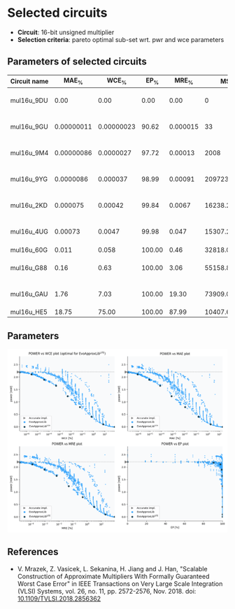 
Selected circuits
===================
 - **Circuit**: 16-bit unsigned multiplier
 - **Selection criteria**: pareto optimal sub-set wrt. pwr and wce parameters

Parameters of selected circuits
----------------------------

| Circuit name | MAE<sub>%</sub> | WCE<sub>%</sub> | EP<sub>%</sub> | MRE<sub>%</sub> | MSE | Download |
| --- |  --- | --- | --- | --- | --- | --- | 
| mul16u_9DU | 0.00 | 0.00 | 0.00 | 0.00 | 0 |  [[Verilog](mul16u_9DU.v)] [[Verilog<sub>PDK45</sub>](mul16u_9DU_pdk45.v)] [[C](mul16u_9DU.c)] |
| mul16u_9GU | 0.00000011 | 0.00000023 | 90.62 | 0.000015 | 33 |  [[Verilog](mul16u_9GU.v)] [[Verilog<sub>PDK45</sub>](mul16u_9GU_pdk45.v)] [[C](mul16u_9GU.c)] |
| mul16u_9M4 | 0.00000086 | 0.0000027 | 97.72 | 0.00013 | 2008 |  [[Verilog](mul16u_9M4.v)] [[Verilog<sub>PDK45</sub>](mul16u_9M4_pdk45.v)] [[C](mul16u_9M4.c)] |
| mul16u_9YG | 0.0000086 | 0.000037 | 98.99 | 0.00091 | 209723 |  [[Verilog](mul16u_9YG.v)] [[Verilog<sub>PDK45</sub>](mul16u_9YG_pdk45.v)] [[C](mul16u_9YG.c)] |
| mul16u_2KD | 0.000075 | 0.00042 | 99.84 | 0.0067 | 16238.254e3 |  [[Verilog](mul16u_2KD.v)] [[Verilog<sub>PDK45</sub>](mul16u_2KD_pdk45.v)] [[C](mul16u_2KD.c)] |
| mul16u_4UG | 0.00073 | 0.0047 | 99.98 | 0.047 | 15307.282e5 |  [[Verilog](mul16u_4UG.v)] [[Verilog<sub>PDK45</sub>](mul16u_4UG_pdk45.v)] [[C](mul16u_4UG.c)] |
| mul16u_60G | 0.011 | 0.058 | 100.00 | 0.46 | 32818.049e7 |  [[Verilog](mul16u_60G.v)]  [[C](mul16u_60G.c)] |
| mul16u_G88 | 0.16 | 0.63 | 100.00 | 3.06 | 55158.891e9 |  [[Verilog](mul16u_G88.v)] [[Verilog<sub>PDK45</sub>](mul16u_G88_pdk45.v)] [[C](mul16u_G88.c)] |
| mul16u_GAU | 1.76 | 7.03 | 100.00 | 19.30 | 73909.015e11 |  [[Verilog](mul16u_GAU.v)] [[Verilog<sub>PDK45</sub>](mul16u_GAU_pdk45.v)] [[C](mul16u_GAU.c)] |
| mul16u_HE5 | 18.75 | 75.00 | 100.00 | 87.99 | 10407.645e14 |  [[Verilog](mul16u_HE5.v)]  [[C](mul16u_HE5.c)] |
    
Parameters
--------------
![Parameters figure](fig.png)

References
--------------
   - V. Mrazek, Z. Vasicek, L. Sekanina, H. Jiang and J. Han, "Scalable Construction of Approximate Multipliers With Formally Guaranteed Worst Case Error" in IEEE Transactions on Very Large Scale Integration (VLSI) Systems, vol. 26, no. 11, pp. 2572-2576, Nov. 2018. doi: [10.1109/TVLSI.2018.2856362](https://dx.doi.org/10.1109/TVLSI.2018.2856362)

             
